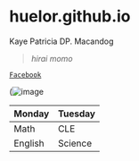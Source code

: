 # huelor.github.io
Kaye Patricia DP. Macandog

> *hirai momo*

[`Facebook`](https://www.facebook.com/kayepatriciaa)

(![image](https://user-images.githubusercontent.com/122424239/212251841-2c1c7364-95ea-4bf4-b7f8-121ca526568f.png)

| Monday | Tuesday |
| ----------- | ----------- |
| Math | CLE |
| English | Science |
